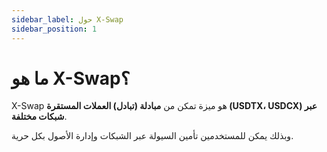 ```yaml
---
sidebar_label: حول X-Swap
sidebar_position: 1
---
```


# ما هو X-Swap؟

X-Swap هو ميزة تمكن من **مبادلة (تبادل) العملات المستقرة (USDTX، USDCX) عبر شبكات مختلفة**.

وبذلك يمكن للمستخدمين تأمين السيولة عبر الشبكات وإدارة الأصول بكل حرية.